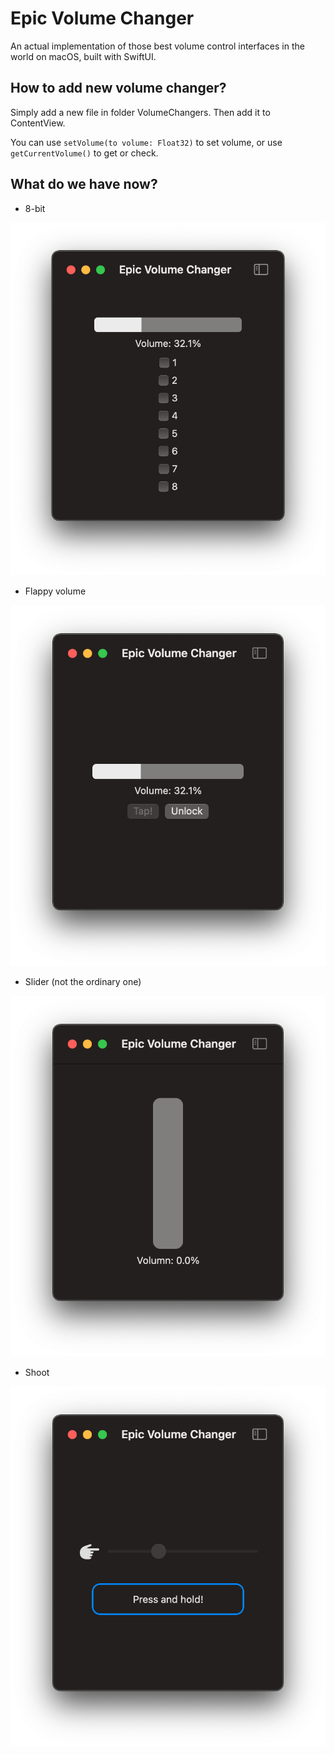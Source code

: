 # Epic Volume Changer 

An actual implementation of those best volume control interfaces in the world on macOS, built with SwiftUI.

## How to add new volume changer?

Simply add a new file in folder VolumeChangers. Then add it to ContentView.

You can use `setVolume(to volume: Float32)` to set volume, or use `getCurrentVolume()` to get or check.

## What do we have now?

- 8-bit

![](https://raw.githubusercontent.com/Butanediol/EpicVolumeChanger/main/resources/8bit.png)

- Flappy volume

![](https://raw.githubusercontent.com/Butanediol/EpicVolumeChanger/main/resources/flappy.png)

- Slider (not the ordinary one)

![](https://raw.githubusercontent.com/Butanediol/EpicVolumeChanger/main/resources/slider.png)

- Shoot

![](https://raw.githubusercontent.com/Butanediol/EpicVolumeChanger/main/resources/shoot.png)
